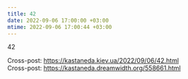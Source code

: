 ```yaml
---
title: 42
date: 2022-09-06 17:00:00 +03:00
mtime: 2022-09-06 17:00:44 +03:00
---
```


42

Cross-post: <https://kastaneda.kiev.ua/2022/09/06/42.html><br>
Cross-post: <https://kastaneda.dreamwidth.org/558661.html>
